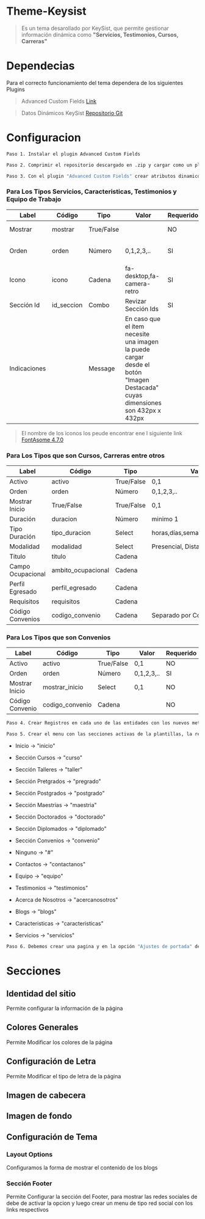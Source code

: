 # Theme-Keysist
>Es un tema desarollado por KeySist, que permite gestionar información dinámica como **"Servicios, Testimonios, Cursos, Carreras"**

# Dependecias

Para el correcto funcionamiento del tema dependera de los siguientes Plugins

> Advanced Custom Fields [Link](https://www.advancedcustomfields.com/)

>Datos Dinámicos KeySist [Repositorio Git](https://github.com/ks-proyects/keysist_post_types)

# Configuracion
```sh
Paso 1. Instalar el plugin Advanced Custom Fields
```
```sh
Paso 2. Comprimir el repositorio descargado en .zip y cargar como un plugin a WordPres Y ACTIVARLO
```
```sh
Paso 3. Con el plugin "Advanced Custom Fields" crear atributos dinamicos para las entidades creadas con el plugin anterior
```
### Para Los Tipos Servicios, Caracteristicas, Testimonios y Equipo de Trabajo

| Label | Código | Tipo | Valor | Requerido | Default |  Instrucciones | 
| ------------- | ------------- |------------- |------------- |------------- | ------------- | ------------- |
| Mostrar  | mostrar  | True/False  |   | NO | True | Indica si este item se muestra o no en la página |
| Orden  | orden  | Número  | 0,1,2,3,..  | SI | 1 | Este dato permite ordenar en la página el 1 siempre se muestra primero |
| Icono  | icono  | Cadena  | fa-desktop,fa-camera-retro | SI |  fa-desktop | Debe ingresar el nombre del icono y lo puede encontrar en el siguiente link https://fontawesome.com/v4.7/icons/ |
| Sección Id  | id_seccion  | Combo  | Revizar Sección Ids | SI |   | Indica a que sección se mueve la página cuando haga clic |
| Indicaciones  |   | Message  | En caso que el ítem necesite una imagen la puede cargar desde el botón "Imagen Destacada" cuyas dimensiones son 432px x 432px |  |   |  |

> El nombre de los iconos los peude encontrar ene l siguiente link [FontAsome 4.7.0](https://fontawesome.com/v4.7.0/icons/)


### Para Los Tipos que son Cursos, Carreras entre otros

| Label | Código | Tipo | Valor | Requerido | 
| ------------- | ------------- |------------- |------------- |------------- |
| Activo  | activo  | True/False  | 0,1  | NO |
| Orden  | orden  | Número  | 0,1,2,3,..  | SI |
| Mostrar Inicio  | True/False  | True/False  | 0,1 | NO |
| Duración  | duracion  | Número  | minimo 1 |  SI |
| Tipo Duración  | tipo_duracion  | Select  | horas,días,semanas,meses,años |  SI |
| Modalidad  | modalidad  | Select  | Presencial, Distancia, Virtual |  SI |
| Titulo  | titulo  | Cadena  |  |  SI |
| Campo Ocupacional  | ambito_ocupacional  | Cadena  |  |  NO |
| Perfil Egresado  | perfil_egresado  | Cadena  |  |  NO |
| Requisitos  | requisitos  | Cadena  |  |  SI |
| Código Convenios  | codigo_convenio  | Cadena  | Separado por Comas |  NO |

### Para Los Tipos que son Convenios

| Label | Código | Tipo | Valor | Requerido | 
| ------------- | ------------- |------------- |------------- |------------- |
| Activo  | activo  | True/False  | 0,1  |  NO |
| Orden  | orden  | Número  | 0,1,2,3,..  |  SI |
| Mostrar Inicio  | mostrar_inicio  | Select  | 0,1 | NO |
| Código Convenio  | codigo_convenio  | Cadena  |  | NO |



```sh
Paso 4. Crear Registros en cada uno de las entidades con los nuevos metadas
```

```sh
Paso 5. Crear el menu con las secciones activas de la plantillas, la referencia o el id de las secciones son las siguientes
```
- Inicio -> "inicio"
- Sección Cursos -> "curso"
- Sección Talleres -> "taller"
- Sección Pretgrados -> "pregrado"
- Sección Postgrados -> "postgrado"
- Sección Maestrias -> "maestria"
- Sección Doctorados -> "doctorado"
- Sección Diplomados -> "diplomado"
- Sección Convenios -> "convenio"

- Ninguno -> "#"
- Contactos -> "contactanos"
- Equipo -> "equipo"
- Testimonios -> "testimonios"
- Acerca de Nosotros -> "acercanosotros"
- Blogs -> "blogs"
- Caracteristicas -> "caracteristicas"
- Servicios -> "servicios"


```sh
Paso 6. Debemos crear una pagina y en la opción "Ajustes de portada" de la plantilla seleccionamos pagina estatica y en "Página de inicio" selecioanmos la pagina creada
```

# Secciones

## Identidad del sitio
Permite configurar la información de la página

## Colores Generales
Permite Modificar los colores de la página

## Configuración de Letra
Permite Modificar el tipo de letra de la página

## Imagen de cabecera

## Imagen de fondo

## Configuración de Tema

### Layout Options

Configuramos la forma de mostrar el contenido de los blogs

### Sección Footer
Permite Configurar la sección del Footer, para mostrar las redes sociales de debe de activar la opcion y luego crear un menu de tipo red social con los links respectivos

